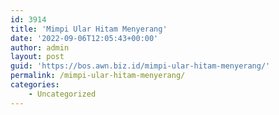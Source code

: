 ```yaml
---
id: 3914
title: 'Mimpi Ular Hitam Menyerang'
date: '2022-09-06T12:05:43+00:00'
author: admin
layout: post
guid: 'https://bos.awn.biz.id/mimpi-ular-hitam-menyerang/'
permalink: /mimpi-ular-hitam-menyerang/
categories:
    - Uncategorized
---
```


